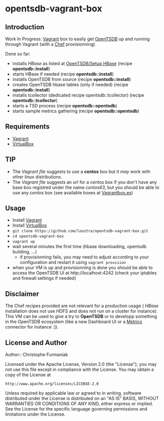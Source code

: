 opentsdb-vagrant-box
====================

## Introduction

Work In Progress: [Vagrant](http://vagrantup.com/) box to easily get [OpenTSDB](http://opentsdb.net/ "OpenTSDB") up and running through Vagrant (with a [Chef](http://wiki.opscode.com/display/chef/Home) provisionning)

Done so far:
* installs  *HBase* as listed at [OpenTSDB/Setup HBase](http://opentsdb.net/setup-hbase.html) (recipe **opentsdb::install**)
* starts HBase if needed (recipe **opentsdb::install**)
* installs OpenTSDB from source (recipe **opentsdb::install**)
* creates OpenTSDB hbase tables (only if needed) (recipe **opentsdb::install**)
* installs tcollector (dedicated recipe opentsdb::tcollector) (recipe **opentsdb::tcollector**)
* starts a TSD process (recipe **opentsdb::opentsdb**)
* starts sample metrics gathering (recipe **opentsdb::opentsdb**)

## Requirements

* [Vagrant](http://vagrantup.com/)
* [VirtualBox](https://www.virtualbox.org/)


## TIP

* The *Vagrant file* suggests to use a **centos** box but it *may* work with other linux distributions.
* The *Vagrant file* suggests an url for a centos box if you don't have any base box registred under the name *centos63*, but you should be able to use any *centos* box (see available boxes at [Vagrantbox.es](http://www.vagrantbox.es/))

## Usage

* Install [Vagrant](http://vagrantup.com/)
* Install [VirtualBox](https://www.virtualbox.org/)
* `git clone https://github.com/looztra/opentsdb-vagrant-box.git`
* `cd opentsdb-vagrant-box`
* `vagrant up`
* wait several minutes the first time (hbase downloading, opentsdb building, ...)
	* if provisionning fails, you may need to adjust according to your configuration and restart it using `vagrant provision`
* when your VM is up and provisionning is done you should be able to access the OpenTSDB UI at http://localhost:4242 (check your iptables and firewall settings if needed)

## Disclaimer

The Chef recipes provided are not relevant for a production usage ( _HBase_ installation does not use HDFS and does not run on a cluster for instance). This VM can be used to give a try to **OpenTSDB** or to developp something in the OpenTSDB ecosystem (like a new Dashboard UI or a [Metrics](http://metrics.codahale.com/) connector for instance :]).


## License and Author

Author:: Christophe Furmaniak

Licensed under the Apache License, Version 2.0 (the "License");
you may not use this file except in compliance with the License.
You may obtain a copy of the License at

    http://www.apache.org/licenses/LICENSE-2.0

Unless required by applicable law or agreed to in writing, software
distributed under the License is distributed on an "AS IS" BASIS,
WITHOUT WARRANTIES OR CONDITIONS OF ANY KIND, either express or implied.
See the License for the specific language governing permissions and
limitations under the License.